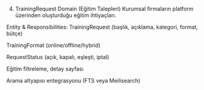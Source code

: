 4. TrainingRequest Domain (Eğitim Talepleri)
   Kurumsal firmaların platform üzerinden oluşturduğu eğitim ihtiyaçları.

Entity & Responsibilities:
TrainingRequest (başlık, açıklama, kategori, format, bütçe)

TrainingFormat (online/offline/hybrid)

RequestStatus (açık, kapalı, eşleşti, iptal)

Eğitim filtreleme, detay sayfası

Arama altyapısı entegrasyonu (FTS veya Meilisearch)
